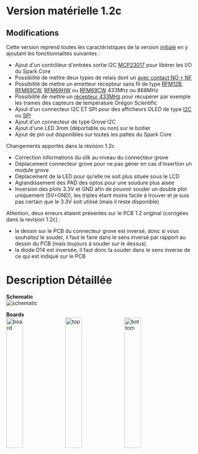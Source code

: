 Version matérielle 1.2c
=======================

Modifications
-------------
Cette version reprend toutes les caractéristiques de la version [initiale][1] en y ajoutant les fonctionnalités suivantes :

- Ajout d'un contrôleur d'entrées sortie I2C [MCP23017][10] pour libérer les I/O du Spark Core
- Possibilité de mettre deux types de relais dont un [avec contact NO + NF][5]
- Possibilité de mettre un emetteur récepteur sans fil de type [RFM12B][6], [RFM69CW][7], [RFM69HW][8] ou [RFM69CW][9] 433Mhz ou 868MHz
- Possibilité de mettre un [récepteur 433MHz][4] pour récupérer par exemple les trames des capteurs de température Orégon Scientific
- Ajout d'un connecteur I2C ET SPI pour des afficheurs OLED de type [I2C][2] ou [SPI][3]
- Ajout d'un connecteur de type Grove I2C
- Ajout d'une LED 3mm (déportable ou non) sur le boitier 
- Ajout de pin out disponibles sur toutes les pattes du Spark Core

Changements apportés dans la révision 1.2c 
- Correction informations du silk au niveau du connecteur grove
- Déplacement connecteur grove pour ne pas géner en cas d'insertion un module grove
- Déplacement de la LED pour qu'elle ne soit plus située sous le LCD
- Agrandissement des PAD des optos pour une soudure plus aisée
- Inversion des plots 3.3V et GND afin de pouvoir souder un double plot uniquement (5V+GND), les triples étant moins facile à trouver et je suis pas certain que le 3.3V soit utilisé (mais il reste disponible)

Attention, deux erreurs étaient présentes sur le PCB 1.2 original (corrigées dans la revision 1.2c) :
- le dessin sur le PCB du connecteur grove est inversé, donc si vous souhaitez le souder, il faut le faire dans le sens inversé par rapport au dessin du PCB (mais toujours à souder sur le dessus).
- la diode D14 est inversée, il faut donc la souder dans le sens inverse de ce qui est indiqué sur le PCB


Description Détaillée
=====================

**Schematic**  
![schematic](https://raw.github.com/thibdct/programmateur-fil-pilote-wifi/master/Mat%C3%A9riel/1.2/ProgrammateurFilPilote_1.2_Schematic.png)


**Boards**  
<img src="https://raw.github.com/thibdct/programmateur-fil-pilote-wifi/master/Mat%C3%A9riel/1.2/ProgrammateurFilPilote_1.2_Board.png" alt="board" width="30%" height="30%">&nbsp;
<img src="https://raw.github.com/thibdct/programmateur-fil-pilote-wifi/master/Mat%C3%A9riel/1.2/ProgrammateurFilPilote_1.2_Recto.png" alt="top" width="30%" height="30%">&nbsp;
<img src="https://raw.github.com/thibdct/programmateur-fil-pilote-wifi/master/Mat%C3%A9riel/1.2/ProgrammateurFilPilote_1.2_Verso.png" alt="bottom" width="30%" height="30%">


[1]: https://github.com/thibdct/programmateur-fil-pilote-wifi/blob/master/README.md
[2]: http://www.ebay.com/itm/291216700457
[3]: http://www.ebay.com/itm/141371873602
[4]: http://www.ebay.com/itm/290935235157
[5]: http://www.seeedstudio.com/depot/index.php?main_page=opl_info&opl_id=136

[6]: http://www.anarduino.com/details.jsp?pid=142
[7]: http://www.anarduino.com/details.jsp?pid=145
[8]: http://www.anarduino.com/details.jsp?pid=136
[9]: http://www.anarduino.com/details.jsp?pid=122
[10]: http://www.adafruit.com/product/732

